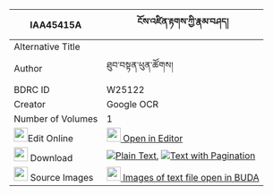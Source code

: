 |IAA45415A|ངོས་འཛིན་རྟགས་ཀྱི་རྣམ་བཤད། 
| --- | --- 
|Alternative Title |
|Author| ཐུབ་བསྟན་ཕུན་ཚོགས།
|BDRC ID | W25122
|Creator | Google OCR
|Number of Volumes| 1
|<img width="25" src="https://img.icons8.com/color/25/000000/edit-property.png">Edit Online| [<img width="25" src="https://avatars.githubusercontent.com/u/45091458?s=200&v=4"> Open in Editor](http://editor.openpecha.org/IAA45415A)
|<img width="25" src="https://img.icons8.com/fluent/48/000000/download-2.png"/>  Download | [![](https://img.icons8.com/color/20/000000/txt.png)Plain Text](https://github.com/Openpecha/IAA45415A/releases/download/v1/ngodzin_tak_kyi_namshe_plain_IAA45415A.zip), [![](https://img.icons8.com/color/20/000000/txt.png)Text with Pagination](https://github.com/Openpecha/IAA45415A/releases/download/v1/ngodzin_tak_kyi_namshe_pages_IAA45415A.zip)
|<img width="25" src="https://img.icons8.com/plasticine/100/000000/pictures-folder.png"/>  Source Images | [<img width="25" src="https://library.bdrc.io/icons/BUDA-small.svg"> Images of text file open in BUDA](https://library.bdrc.io/show/bdr:W25122)